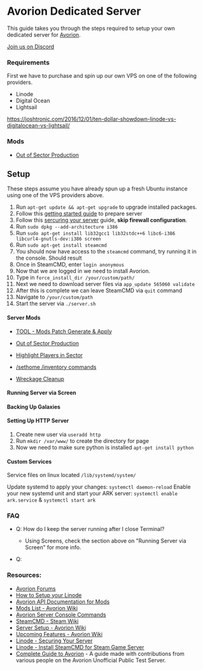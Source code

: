 # Avorion Dedicated Server

This guide takes you through the steps required to setup your own dedicated server for [Avorion](http://store.steampowered.com/app/445220/).

[Join us on Discord](https://discord.gg/WafqdAH)

### Requirements

First we have to purchase and spin up our own VPS on one of the following providers.

- Linode
- Digital Ocean
- Lightsail

https://joshtronic.com/2016/12/01/ten-dollar-showdown-linode-vs-digitalocean-vs-lightsail/

### Mods

- [Out of Sector Production](http://www.avorion.net/forum/index.php/topic,1322.0.html)


## Setup

These steps assume you have already spun up a fresh Ubuntu instance using one of the VPS providers above.

1. Run `apt-get update && apt-get upgrade` to upgrade installed packages.
2. Follow this [getting started guide](https://www.linode.com/docs/getting-started) to prepare server
3. Follow this [sercuring your server](https://www.linode.com/docs/security/securing-your-server) guide, **skip firewall configuration**.
4. Run `sudo dpkg --add-architecture i386`
5. Run `sudo apt-get install lib32gcc1 lib32stdc++6 libc6-i386 libcurl4-gnutls-dev:i386 screen`
6. Run `sudo apt-get install steamcmd`
7. You should now have access to the `steamcmd` command, try running it in the console.  Should result
8. Once in SteamCMD, enter `login anonymous`
9. Now that we are logged in we need to install Avorion.
10. Type in `force_install_dir /your/custom/path/`
11. Next we need to download server files via `app_update 565060 validate`
12. After this is complete we can leave SteamCMD via `quit` command
13. Navigate to `/your/custom/path`
14. Start the server via `./server.sh`


#### Server Mods


- [TOOL - Mods Patch Generate & Apply](http://www.avorion.net/forum/index.php/topic,1304.0.html)

- [Out of Sector Production](http://www.avorion.net/forum/index.php/topic,1322.0.html)
- [Highlight Players in Sector](http://www.avorion.net/forum/index.php/topic,1286.0.html)
- [/sethome /inventory commands](http://www.avorion.net/forum/index.php/topic,830.0.html)
- [Wreckage Cleanup](http://www.avorion.net/forum/index.php/topic,1034.msg4628.html#msg4628)


#### Running Server via Screen


#### Backing Up Galaxies


#### Setting Up HTTP Server

1. Create new user via `useradd http`
2. Run `mkdir /var/www/` to create the directory for page
3. Now we need to make sure python is installed `apt-get install python`

#### Custom Services

Service files on linux located `/lib/systemd/system/`

Update systemd to apply your changes: `systemctl daemon-reload`
Enable your new systemd unit and start your ARK server: `systemctl enable ark.service` & `systemctl start ark`


### FAQ

* Q: How do I keep the server running after I close Terminal?
	* Using Screens, check the section above on "Running Server via Screen" for more info.

* Q:


### Resources:

- [Avorion Forums](http://www.avorion.net/forum/index.php)
- [How to Setup your Linode](http://feross.org/how-to-setup-your-linode/)
- [Avorion API Documentation for Mods](http://stonelegion.com/Avorion/Documentation/)
- [Mods List - Avorion Wiki](http://www.avorion.net/forum/index.php/topic,1100.0.html)
- [Avorion Server Console Commands](http://steamcommunity.com/app/445220/discussions/4/135508031950687754/)
- [SteamCMD - Steam Wiki](https://developer.valvesoftware.com/wiki/SteamCMD)
- [Server Setup - Avorion Wiki](http://wiki.avorion.net/index.php?title=Setting_up_a_server)
- [Upcoming Features - Avorion Wiki](http://wiki.avorion.net/index.php?title=Upcoming_Features)
- [Linode - Securing Your Server](https://www.linode.com/docs/security/securing-your-server)
- [Linode - Install SteamCMD for Steam Game Server](https://www.linode.com/docs/applications/game-servers/install-steamcmd-for-a-steam-game-server)
- [Complete Guide to Avorion](http://steamcommunity.com/sharedfiles/filedetails/?id=850693471) - A guide made with contributions from various people on the Avorion Unofficial Public Test Server.


